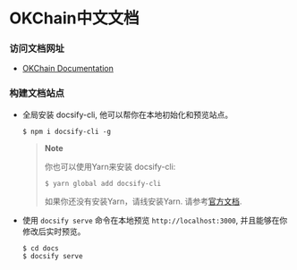 # OKChain中文文档

### 访问文档网址

* [OKChain Documentation]()

### 构建文档站点

* 全局安装 docsify-cli, 他可以帮你在本地初始化和预览站点。

  ```shell
  $ npm i docsify-cli -g
  ```
  > **Note**
  > 
  > 你也可以使用Yarn来安装 docsify-cli:
  >
  > ```shell
  > $ yarn global add docsify-cli
  > ```
  > 如果你还没有安装Yarn，请线安装Yarn. 请参考[官方文档](https://yarnpkg.com/lang/en/docs/install/).

* 使用 `docsify serve` 命令在本地预览 `http://localhost:3000`, 并且能够在你修改后实时预览。

  ```shell
  $ cd docs
  $ docsify serve
  ```
